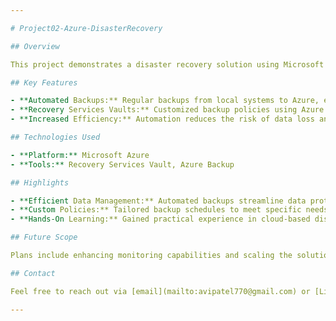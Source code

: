 ```yaml
---

# Project02-Azure-DisasterRecovery

## Overview

This project demonstrates a disaster recovery solution using Microsoft Azure, developed to automate data backups and enhance data resilience. The system eliminates the need for manual data management, ensuring consistent and secure data protection.

## Key Features

- **Automated Backups:** Regular backups from local systems to Azure, ensuring data is always up-to-date.
- **Recovery Services Vaults:** Customized backup policies using Azure's Recovery Services Vault for optimal data protection.
- **Increased Efficiency:** Automation reduces the risk of data loss and saves significant time and effort.

## Technologies Used

- **Platform:** Microsoft Azure
- **Tools:** Recovery Services Vault, Azure Backup

## Highlights

- **Efficient Data Management:** Automated backups streamline data protection.
- **Custom Policies:** Tailored backup schedules to meet specific needs.
- **Hands-On Learning:** Gained practical experience in cloud-based disaster recovery.

## Future Scope

Plans include enhancing monitoring capabilities and scaling the solution for broader applications.

## Contact

Feel free to reach out via [email](mailto:avipatel770@gmail.com) or [LinkedIn](http://www.linkedin.com/in/patel-avi) for more information.

---
```

